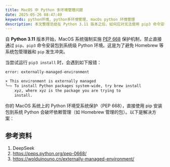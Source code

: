 ```yaml
---
title: MacOS 中 Python 多环境管理问题
date: 2025-05-26 08:47:49
keywords: python环境, python多环境管理, macOs python 环境管理
description: 本文整理总结在 Python 3.11 版本之后，如何应对无法使用 pip3 命令安装 MacOS 系统范围的 Python 包方案。
---
```


自 **Python 3.11** 版本开始，MacOS 系统强制实施 [PEP 668](https://peps.python.org/pep-0668/) 保护机制，禁止直接通过 `pip`、`pip3` 命令安装包到系统级 Python 环境。这是为了避免 Homebrew 等系统包管理器和 `pip` 发生冲突。

当尝试运行 `pip3 install` 时，会遇到如下报错：
```bash
error: externally-managed-environment

× This environment is externally managed
╰─> To install Python packages system-wide, try brew install
    xyz, where xyz is the package you are trying to
    install.
```

你的 MacOS 系统上的 Python 环境受系统保护（PEP 668），直接使用 pip 安装包到系统 Python 会破坏依赖管理（如 Homebrew 管理的包）。以下是解决方案：

## 参考资料
1. DeepSeek
2. https://peps.python.org/pep-0668/
3. https://wolduinouno.cn/externally-managed-environment/
